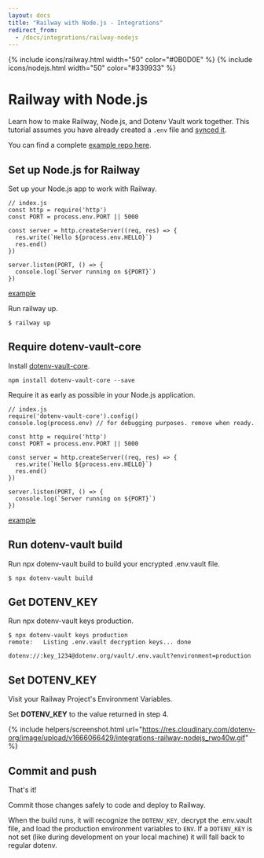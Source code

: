 ```yaml
---
layout: docs
title: "Railway with Node.js - Integrations"
redirect_from:
  - /docs/integrations/railway-nodejs
---
```


{% include icons/railway.html width="50" color="#0B0D0E" %}
{% include icons/nodejs.html width="50" color="#339933" %}

# Railway with Node.js

Learn how to make Railway, Node.js, and Dotenv Vault work together. This tutorial assumes you have already created a `.env` file and [synced it](/docs/tutorials/sync).

You can find a complete [example repo here](https://github.com/dotenv-org/integration-example-railway-nodejs).

## Set up Node.js for Railway

Set up your Node.js app to work with Railway.

```
// index.js
const http = require('http')
const PORT = process.env.PORT || 5000

const server = http.createServer((req, res) => {
  res.write(`Hello ${process.env.HELLO}`)
  res.end()
})

server.listen(PORT, () => {
  console.log(`Server running on ${PORT}`)
})
```

[example](https://github.com/dotenv-org/integration-example-vercel-nodejs/blob/master/index.js)

Run railway up.

```
$ railway up
```

## Require dotenv-vault-core

Install [dotenv-vault-core](https://github.com/dotenv-org/dotenv-vault-core).

```
npm install dotenv-vault-core --save
```

Require it as early as possible in your Node.js application.

```
// index.js
require('dotenv-vault-core').config()
console.log(process.env) // for debugging purposes. remove when ready.

const http = require('http')
const PORT = process.env.PORT || 5000

const server = http.createServer((req, res) => {
  res.write(`Hello ${process.env.HELLO}`)
  res.end()
})

server.listen(PORT, () => {
  console.log(`Server running on ${PORT}`)
})
```

[example](https://github.com/dotenv-org/integration-example-vercel-nodejs/blob/master/index.js)

## Run dotenv-vault build

Run npx dotenv-vault build to build your encrypted .env.vault file.

```
$ npx dotenv-vault build
```

## Get DOTENV_KEY

Run npx dotenv-vault keys production.

```
$ npx dotenv-vault keys production
remote:   Listing .env.vault decryption keys... done

dotenv://:key_1234@dotenv.org/vault/.env.vault?environment=production
```

## Set DOTENV_KEY

Visit your Railway Project's Environment Variables.

Set **DOTENV_KEY** to the value returned in step 4.

{% include helpers/screenshot.html url="https://res.cloudinary.com/dotenv-org/image/upload/v1666066429/integrations-railway-nodejs_rwo40w.gif" %}

## Commit and push

That's it!

Commit those changes safely to code and deploy to Railway.

When the build runs, it will recognize the `DOTENV_KEY`, decrypt the .env.vault file, and load the production environment variables to `ENV`. If a `DOTENV_KEY` is not set (like during development on your local machine) it will fall back to regular dotenv.
